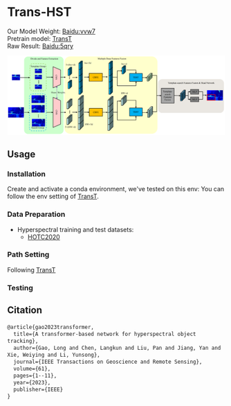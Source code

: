 # Trans-HST
Our Model Weight: [Baidu:vvw7](https://pan.baidu.com/s/131DRXutRF8bJpvTgVIj26g)  
Pretrain model: [TransT](https://drive.google.com/drive/folders/1GVQV1GoW-ttDJRRqaVAtLUtubtgLhWCE)  
Raw Result: [Baidu:5qry](https://pan.baidu.com/s/1k5n9qm55Bm1DqANlw_5LeA)  


![Trans-HST](pipline.png)

## Usage

### Installation  
Create and activate a conda environment, we've tested on this env: You can follow the env setting of [TransT](https://github.com/chenxin-dlut/TransT).   

### Data Preparation  
* Hyperspectral training and test datasets:  
  * [HOTC2020](https://www.hsitracking.com/hot2020/)

### Path Setting  
Following [TransT](https://github.com/chenxin-dlut/TransT)

### Testing  


## Citation  
```
@article{gao2023transformer,
  title={A transformer-based network for hyperspectral object tracking},
  author={Gao, Long and Chen, Langkun and Liu, Pan and Jiang, Yan and Xie, Weiying and Li, Yunsong},
  journal={IEEE Transactions on Geoscience and Remote Sensing},
  volume={61},
  pages={1--11},
  year={2023},
  publisher={IEEE}
}
```
